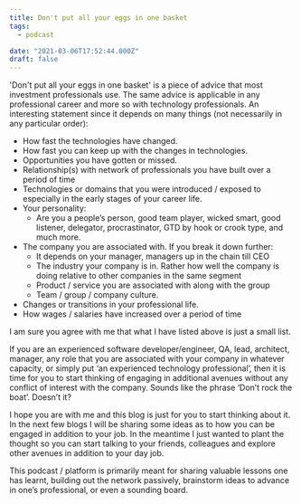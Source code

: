 ```yaml
---
title: Don't put all your eggs in one basket
tags:
  - podcast

date: "2021-03-06T17:52:44.000Z"
draft: false
---
```


'Don't put all your eggs in one basket' is a piece of advice that most investment
professionals use. The same advice is applicable in any professional
career and more so with technology professionals. An interesting statement since it depends on many things (not necessarily in any particular order):

- How fast the technologies have changed.
- How fast you can keep up with the changes in technologies.
- Opportunities you have gotten or missed.
- Relationship(s) with network of professionals you have built over a period 
  of time
- Technologies or domains that you were introduced / exposed to especially in 
  the early stages of your career life.
- Your personality:
  - Are you a people’s person, good team player, wicked smart, good listener, delegator, procrastinator, GTD by hook or crook type, and much more. 
- The company you are associated with. If you break it down further:
    - It depends on your manager, managers up in the chain till CEO
    - The industry your company is in. Rather how well the company is doing relative to other companies in the same segment
    - Product / service you are associated with along with the group
    - Team / group / company culture.
- Changes or transitions in your professional life.
- How wages / salaries have increased over a period of time 

I am sure you agree with me that what I have listed above is just a small list.

If you are an experienced software developer/engineer, QA, lead, architect, manager, any role that you are associated with your company in whatever capacity, or simply put ‘an experienced technology professional’,  then it is time for you to start thinking of engaging in additional avenues without any conflict of interest with the company. Sounds like the phrase ‘Don’t rock the boat’. Doesn’t it?

I hope you are with me and this blog is just for you to start thinking about it. In the next few blogs I will be sharing some ideas as to how you can be engaged in addition to your job. In the meantime I just wanted to plant the thought so you can start talking to your friends, colleagues and explore other avenues in addition to your day job.

This podcast / platform is primarily meant for sharing valuable lessons one has learnt, building out the network passively, brainstorm ideas to advance in one’s professional, or even a sounding board.